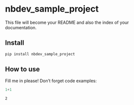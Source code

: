 nbdev_sample_project
================

<!-- WARNING: THIS FILE WAS AUTOGENERATED! DO NOT EDIT! -->

This file will become your README and also the index of your
documentation.

## Install

``` sh
pip install nbdev_sample_project
```

## How to use

Fill me in please! Don’t forget code examples:

``` python
1+1
```

    2
